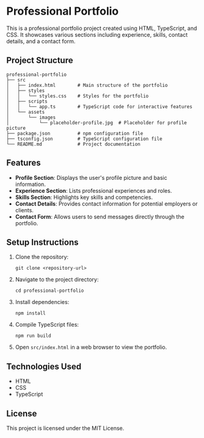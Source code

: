 # Professional Portfolio

This is a professional portfolio project created using HTML, TypeScript, and CSS. It showcases various sections including experience, skills, contact details, and a contact form. 

## Project Structure

```
professional-portfolio
├── src
│   ├── index.html        # Main structure of the portfolio
│   ├── styles
│   │   └── styles.css    # Styles for the portfolio
│   ├── scripts
│   │   └── app.ts        # TypeScript code for interactive features
│   └── assets
│       └── images
│           └── placeholder-profile.jpg  # Placeholder for profile picture
├── package.json          # npm configuration file
├── tsconfig.json         # TypeScript configuration file
└── README.md             # Project documentation
```

## Features

- **Profile Section**: Displays the user's profile picture and basic information.
- **Experience Section**: Lists professional experiences and roles.
- **Skills Section**: Highlights key skills and competencies.
- **Contact Details**: Provides contact information for potential employers or clients.
- **Contact Form**: Allows users to send messages directly through the portfolio.

## Setup Instructions

1. Clone the repository:
   ```
   git clone <repository-url>
   ```

2. Navigate to the project directory:
   ```
   cd professional-portfolio
   ```

3. Install dependencies:
   ```
   npm install
   ```

4. Compile TypeScript files:
   ```
   npm run build
   ```

5. Open `src/index.html` in a web browser to view the portfolio.

## Technologies Used

- HTML
- CSS
- TypeScript

## License

This project is licensed under the MIT License.